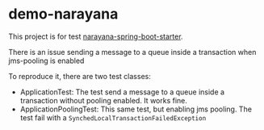 # demo-narayana

This project is for test [narayana-spring-boot-starter](https://github.com/snowdrop/narayana-spring-boot).

There is an issue sending a message to a queue inside a transaction when jms-pooling is enabled

To reproduce it, there are two test classes:

- ApplicationTest: The test send a message to a queue inside a transaction without pooling enabled. It works fine.
- ApplicationPoolingTest: This same test, but enabling jms pooling. The test fail with a `SynchedLocalTransactionFailedException`


